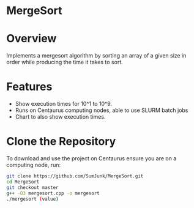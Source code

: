 # MergeSort

# Overview  
Implements a mergesort algorithm by sorting an array of a given size in order while producing the time it takes to sort.
 

# Features  
- Show execution times for 10^1 to 10^9.  
- Runs on Centaurus computing nodes, able to use SLURM batch jobs
- Chart to also show execution times.
 
 
# Clone the Repository  
To download and use the project on Centaurus ensure you are on a computing node, run:  
```bash
git clone https://github.com/SumJunk/MergeSort.git
cd MergeSort
git checkout master
g++ -O3 mergesort.cpp -o mergesort
./mergesort (value)


